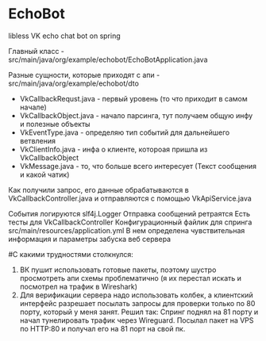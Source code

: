 # EchoBot
 libless VK echo chat bot on spring

Главный класс - src/main/java/org/example/echobot/EchoBotApplication.java

Разные сущности, которые приходят с апи - src/main/java/org/example/echobot/dto
- VkCallbackRequst.java - первый уровень (то что приходит в самом начале)
- VkCallbackObject.java - начало парсинга, тут получаем общую инфу и полезные объекты
- VkEventType.java - определяю тип событий для дальнейшего ветвления
- VkClientInfo.java - инфа о клиенте, котороая пришла из VkCallbackObject
- VkMessage.java - то, что больше всего интересует (Текст сообщения и какой чатик)

Как получили запрос, его данные обрабатываются в VkCallbackController.java и отправляются с помощью VkApiService.java

События логируются slf4j.Logger
Отправка сообщений ретраятся
Есть тесты для VkCallbackController 
Конфигурационный файлик для спринга src/main/resources/application.yml
В нем определена чувствительная информация и параметры забуска веб сервера

#С какими трудностями столкнулся: 
1. ВК пушит использовать готовые пакеты, поэтому шустро просмотреть апи схемы проблематично (я их перестал искать и посмотрел на трафик в Wireshark)
2. Для верификации сервера надо использовать колбек, а клиентский интерфейс разрешает посылать запросы для проверки только по 80 порту, который у меня занят. Решил так: Спринг поднял на 81 порту и начал тунелировать трафик через Wireguard. Посылал пакет на VPS по HTTP:80 и получал его на 81 порт на свой пк.
